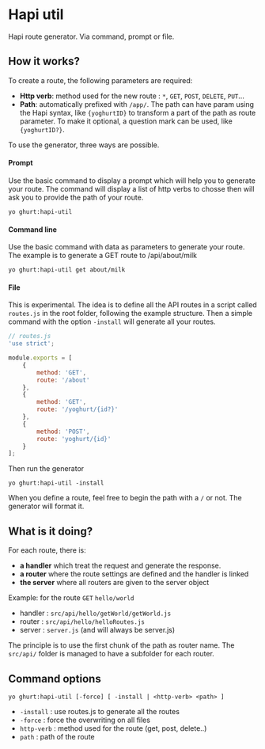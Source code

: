 # Hapi util

Hapi route generator. Via command, prompt or file.

## How it works?

To create a route, the following parameters are required:

 - **Http verb**: method used for the new route : `*`, `GET`, `POST`, `DELETE`, `PUT`...
 - **Path**: automatically prefixed with `/app/`. The path can have param using the Hapi syntax, like `{yoghurtID}` to transform a part of the path as route parameter. To make it optional, a question mark can be used, like `{yoghurtID?}`.

To use the generator, three ways are possible.

#### Prompt
Use the basic command to display a prompt which will help you to generate your route. The command will display a list of http verbs to chosse then will ask you to provide the path of your route.
```
yo ghurt:hapi-util
```

#### Command line
Use the basic command with data as parameters to generate your route. The example is to generate a GET route to /api/about/milk
```
yo ghurt:hapi-util get about/milk
```

#### File
This is experimental. The idea is to define all the API routes in a script called `routes.js` in the root folder, following the example structure. Then a simple command with the option `-install` will generate all your routes.
```js
// routes.js
'use strict';

module.exports = [
	{
		method: 'GET',
		route: '/about'
	},
	{
		method: 'GET',
		route: '/yoghurt/{id?}'
	},
	{
		method: 'POST',
		route: 'yoghurt/{id}'
	}
];
```
Then run the generator
```
yo ghurt:hapi-util -install
```

When you define a route, feel free to begin the path with a `/` or not. The generator will format it.

## What is it doing?

For each route, there is:

 - **a handler** which treat the request and generate the response.
 - **a router** where the route settings are defined and the handler is linked
 - **the server** where all routers are given to the server object
 
Example: for the route `GET` `hello/world`

 - handler : `src/api/hello/getWorld/getWorld.js`
 - router : `src/api/hello/helloRoutes.js`
 - server : `server.js` (and will always be server.js)

The principle is to use the first chunk of the path as router name. The `src/api/` folder is managed to have a subfolder for each router.

## Command options

```
yo ghurt:hapi-util [-force] [ -install | <http-verb> <path> ]
```

 - `-install` : use routes.js to generate all the routes
 - `-force` : force the overwriting on all files
 - `http-verb` : method used for the route (get, post, delete..)
 - `path` : path of the route